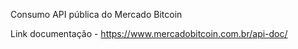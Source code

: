 Consumo API pública do Mercado Bitcoin

Link documentação - https://www.mercadobitcoin.com.br/api-doc/